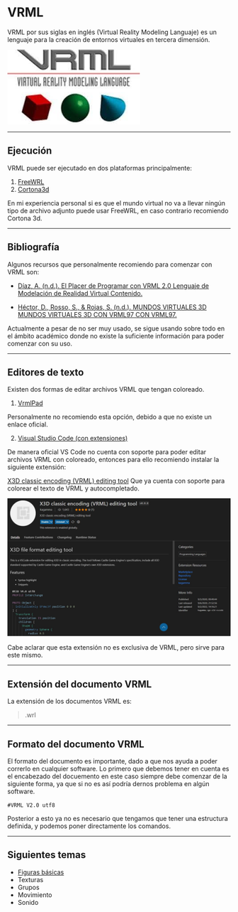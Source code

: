 # VRML

VRML por sus siglas en inglés (Virtual Reality Modeling Languaje) es un lenguaje para la creación de entornos virtuales en tercera dimensión.

![Image text](VRML.jpg)

___

## Ejecución 

VRML puede ser ejecutado en dos plataformas principalmente:
 1. [FreeWRL](https://freewrl.sourceforge.io/)
 2. [Cortona3d](https://www.cortona3d.com/en/cortona3d-viewers-windows)
 
En mi experiencia personal si es que el mundo virtual no va a llevar ningún tipo de archivo adjunto puede usar FreeWRL, en caso contrario recomiendo Cortona 3d.

___

## Bibliografía

Algunos recursos que personalmente recomiendo para comenzar con VRML son:

+ [Díaz, A. (n.d.). El Placer de Programar con VRML 2.0 Lenguaje de Modelación de Realidad Virtual Contenido.](http://www.geocities.ws/daraujo14/vrml_araujo.pdf)

+ [Héctor, D., Rosso, S., & Rojas, S. (n.d.). MUNDOS VIRTUALES 3D MUNDOS VIRTUALES 3D CON VRML97 CON VRML97. ](http://www.lcc.uma.es/~galvez/ftp/libros/VRML97.pdf)

Actualmente a pesar de no ser muy usado, se sigue usando sobre todo en el ámbito académico donde no existe la suficiente información para poder comenzar con su uso.

___

## Editores de texto 

Existen dos formas de editar archivos VRML que tengan coloreado. 

 1. [VrmlPad](https://vrmlpad.softonic.com/) 

Personalmente no recomiendo esta opción, debido a que no existe un enlace oficial.

 2.  [Visual Studio Code (con extensiones)](https://code.visualstudio.com/)

De manera oficial VS Code no cuenta con soporte para poder editar archivos VRML con coloreado, entonces para ello recomiendo instalar la siguiente extensión:

[X3D classic encoding (VRML) editing tool](https://marketplace.visualstudio.com/items?itemName=kagamma.cge-x3d-vscode)
   Que ya cuenta con soporte para colorear el texto de VRML y autocompletado.

![Image text](extension.jpg)

Cabe aclarar que esta extensión no es exclusiva de VRML, pero sirve para este mismo. 

___

## Extensión del documento VRML 

La extensión de los documentos VRML es:
>.wrl

___

## Formato del documento VRML 

El formato del documento es importante, dado a que nos ayuda a poder correrlo en cualquier software. Lo primero que debemos tener en cuenta es el encabezado del docuemento en este caso siempre debe comenzar de la siguiente forma, ya que si no es así podría dernos problema en algún software.

```
#VRML V2.0 utf8
```
Posterior a esto ya no es necesario que tengamos que tener una estructura definida, y podemos poner directamente los comandos. 

___

## Siguientes temas
+ [Figuras básicas](https://github.com/davi3004/VRML/blob/main/Intro/Temas/Figuras%20b%C3%A1sicas/README.md)
+ Texturas
+ Grupos
+ Movimiento
+ Sonido

